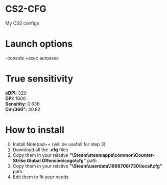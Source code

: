 # CS2-CFG
My CS2 configs

# Launch options
-console +exec autoexec

# True sensitivity
**eDPI:** 320<br> 
**DPI:** 1600<br>
**Sensitity:** 0.636<br>
**Cm/360°:** 40.82<br>

# How to install
0. Install Notepad++ (will be usefull for step 3)
1. Download all the **.cfg** files
2. Copy them in your relative **"\Steam\steamapps\common\Counter-Strike Global Offensive\csgo\cfg"** path
3. Copy them in your relative **"\Steam\userdata\1988708\730\local\cfg"** path
4. Edit them to fit your needs

